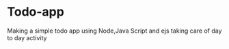 # Todo-app
Making a simple todo app using Node,Java Script and ejs
taking care of day to day activity
